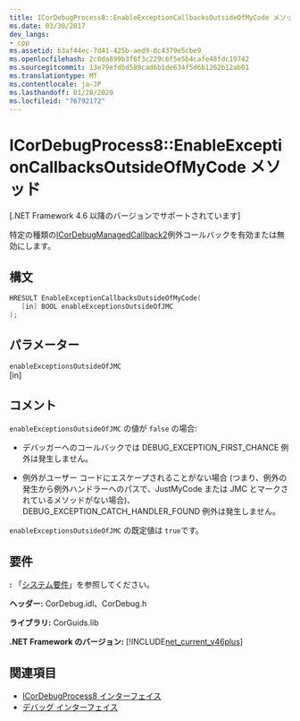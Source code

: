 ```yaml
---
title: ICorDebugProcess8::EnableExceptionCallbacksOutsideOfMyCode メソッド
ms.date: 03/30/2017
dev_langs:
- cpp
ms.assetid: b3af44ec-7d41-425b-aed9-0c4379e5cbe9
ms.openlocfilehash: 2c0da899b3f6f3c229c6f5e5b4cafe48fdc19742
ms.sourcegitcommit: 13e79efdbd589cad6b1de634f5d6b1262b12ab01
ms.translationtype: MT
ms.contentlocale: ja-JP
ms.lasthandoff: 01/28/2020
ms.locfileid: "76792172"
---
```

# <a name="icordebugprocess8enableexceptioncallbacksoutsideofmycode-method"></a>ICorDebugProcess8::EnableExceptionCallbacksOutsideOfMyCode メソッド
[.NET Framework 4.6 以降のバージョンでサポートされています]  
  
 特定の種類の[ICorDebugManagedCallback2](icordebugmanagedcallback2-interface.md)例外コールバックを有効または無効にします。  
  
## <a name="syntax"></a>構文  
  
```cpp
HRESULT EnableExceptionCallbacksOutsideOfMyCode(  
   [in] BOOL enableExceptionsOutsideOfJMC  
);  
```  
  
## <a name="parameters"></a>パラメーター  
 `enableExceptionsOutsideOfJMC`  
 [in]  
  
## <a name="remarks"></a>コメント  
 `enableExceptionsOutsideOfJMC` の値が `false` の場合:  
  
- デバッガーへのコールバックでは DEBUG_EXCEPTION_FIRST_CHANCE 例外は発生しません。  
  
- 例外がユーザー コードにエスケープされることがない場合 (つまり、例外の発生から例外ハンドラーへのパスで、JustMyCode または JMC とマークされているメソッドがない場合)、DEBUG_EXCEPTION_CATCH_HANDLER_FOUND 例外は発生しません。  
  
 `enableExceptionsOutsideOfJMC` の既定値は `true`です。  
  
## <a name="requirements"></a>要件  
 **:** 「[システム要件](../../../../docs/framework/get-started/system-requirements.md)」を参照してください。  
  
 **ヘッダー:** CorDebug.idl、CorDebug.h  
  
 **ライブラリ:** CorGuids.lib  
  
 **.NET Framework のバージョン:** [!INCLUDE[net_current_v46plus](../../../../includes/net-current-v46plus-md.md)]  
  
## <a name="see-also"></a>関連項目

- [ICorDebugProcess8 インターフェイス](icordebugprocess8-interface.md)
- [デバッグ インターフェイス](debugging-interfaces.md)

